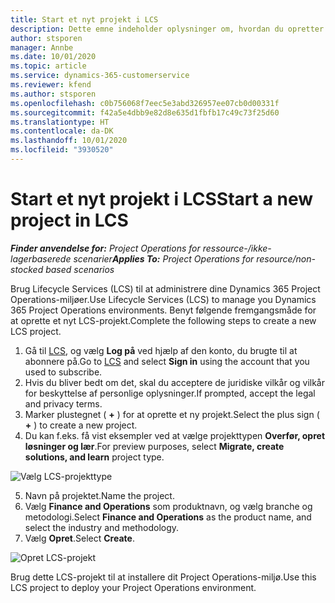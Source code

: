 ```yaml
---
title: Start et nyt projekt i LCS
description: Dette emne indeholder oplysninger om, hvordan du opretter et nyt projekt i LCS til dit Project Operations-miljø.
author: stsporen
manager: Annbe
ms.date: 10/01/2020
ms.topic: article
ms.service: dynamics-365-customerservice
ms.reviewer: kfend
ms.author: stsporen
ms.openlocfilehash: c0b756068f7eec5e3abd326957ee07cb0d00331f
ms.sourcegitcommit: f42a5e4dbb9e82d8e635d1fbfb17c49c73f25d60
ms.translationtype: HT
ms.contentlocale: da-DK
ms.lasthandoff: 10/01/2020
ms.locfileid: "3930520"
---
```

# <a name="start-a-new-project-in-lcs"></a><span data-ttu-id="61529-103">Start et nyt projekt i LCS</span><span class="sxs-lookup"><span data-stu-id="61529-103">Start a new project in LCS</span></span>

<span data-ttu-id="61529-104">_**Finder anvendelse for:** Project Operations for ressource-/ikke-lagerbaserede scenarier_</span><span class="sxs-lookup"><span data-stu-id="61529-104">_**Applies To:** Project Operations for resource/non-stocked based scenarios_</span></span>

<span data-ttu-id="61529-105">Brug Lifecycle Services (LCS) til at administrere dine Dynamics 365 Project Operations-miljøer.</span><span class="sxs-lookup"><span data-stu-id="61529-105">Use Lifecycle Services (LCS) to manage you Dynamics 365 Project Operations environments.</span></span> <span data-ttu-id="61529-106">Benyt følgende fremgangsmåde for at oprette et nyt LCS-projekt.</span><span class="sxs-lookup"><span data-stu-id="61529-106">Complete the following steps to create a new LCS project.</span></span>

1. <span data-ttu-id="61529-107">Gå til [LCS](https://lcs.dynamics.com/Logon/Index), og vælg **Log på** ved hjælp af den konto, du brugte til at abonnere på.</span><span class="sxs-lookup"><span data-stu-id="61529-107">Go to [LCS](https://lcs.dynamics.com/Logon/Index) and select **Sign in** using the account that you used to subscribe.</span></span>
2. <span data-ttu-id="61529-108">Hvis du bliver bedt om det, skal du acceptere de juridiske vilkår og vilkår for beskyttelse af personlige oplysninger.</span><span class="sxs-lookup"><span data-stu-id="61529-108">If prompted, accept the legal and privacy terms.</span></span>
3. <span data-ttu-id="61529-109">Marker plustegnet ( **+** ) for at oprette et ny projekt.</span><span class="sxs-lookup"><span data-stu-id="61529-109">Select the plus sign ( **+** ) to create a new project.</span></span>
4. <span data-ttu-id="61529-110">Du kan f.eks. få vist eksempler ved at vælge projekttypen **Overfør, opret løsninger og lær**.</span><span class="sxs-lookup"><span data-stu-id="61529-110">For preview purposes, select **Migrate, create solutions, and learn** project type.</span></span>

  ![Vælg LCS-projekttype](./media/create-lcs-1.png)

5. <span data-ttu-id="61529-112">Navn på projektet.</span><span class="sxs-lookup"><span data-stu-id="61529-112">Name the project.</span></span> 
6. <span data-ttu-id="61529-113">Vælg **Finance and Operations** som produktnavn, og vælg branche og metodologi.</span><span class="sxs-lookup"><span data-stu-id="61529-113">Select **Finance and Operations** as the product name, and select the industry and methodology.</span></span> 
7. <span data-ttu-id="61529-114">Vælg **Opret**.</span><span class="sxs-lookup"><span data-stu-id="61529-114">Select **Create**.</span></span>

![Opret LCS-projekt](./media/create-lcs-2.png)

<span data-ttu-id="61529-116">Brug dette LCS-projekt til at installere dit Project Operations-miljø.</span><span class="sxs-lookup"><span data-stu-id="61529-116">Use this LCS project to deploy your Project Operations environment.</span></span>

